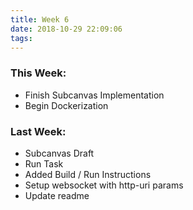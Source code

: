 ```yaml
---
title: Week 6
date: 2018-10-29 22:09:06
tags:
---
```


### This Week:
* Finish Subcanvas Implementation
* Begin Dockerization

### Last Week:
* Subcanvas Draft
* Run Task
* Added Build / Run Instructions
* Setup websocket with http-uri params
* Update readme